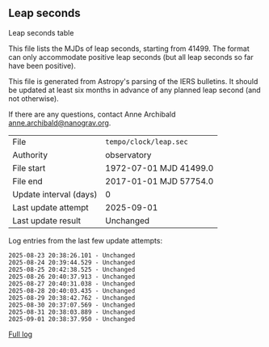 
## Leap seconds

Leap seconds table

This file lists the MJDs of leap seconds, starting from 41499.
The format can only accommodate positive leap seconds (but all
leap seconds so far have been positive).

This file is generated from Astropy's parsing of the IERS
bulletins. It should be updated at least six months in advance
of any planned leap second (and not otherwise).

If there are any questions, contact Anne Archibald
<anne.archibald@nanograv.org>.

|     |     |
|:--- |:--- |
| File | `tempo/clock/leap.sec` |
| Authority | observatory |
| File start | 1972-07-01 MJD 41499.0 |
| File end | 2017-01-01 MJD 57754.0 |
| Update interval (days) | 0 |
| Last update attempt | 2025-09-01 |
| Last update result | Unchanged |

Log entries from the last few update attempts:
```
2025-08-23 20:38:26.101 - Unchanged
2025-08-24 20:39:44.529 - Unchanged
2025-08-25 20:42:38.525 - Unchanged
2025-08-26 20:40:37.913 - Unchanged
2025-08-27 20:40:31.038 - Unchanged
2025-08-28 20:40:03.435 - Unchanged
2025-08-29 20:38:42.762 - Unchanged
2025-08-30 20:37:07.569 - Unchanged
2025-08-31 20:38:03.889 - Unchanged
2025-09-01 20:38:37.950 - Unchanged
```
[Full log](https://raw.githubusercontent.com/ipta/pulsar-clock-corrections/main/log/tempo/clock/leap.sec.log)
